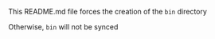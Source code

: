 This README.md file forces the creation of the `bin` directory

Otherwise, `bin` will not be synced
